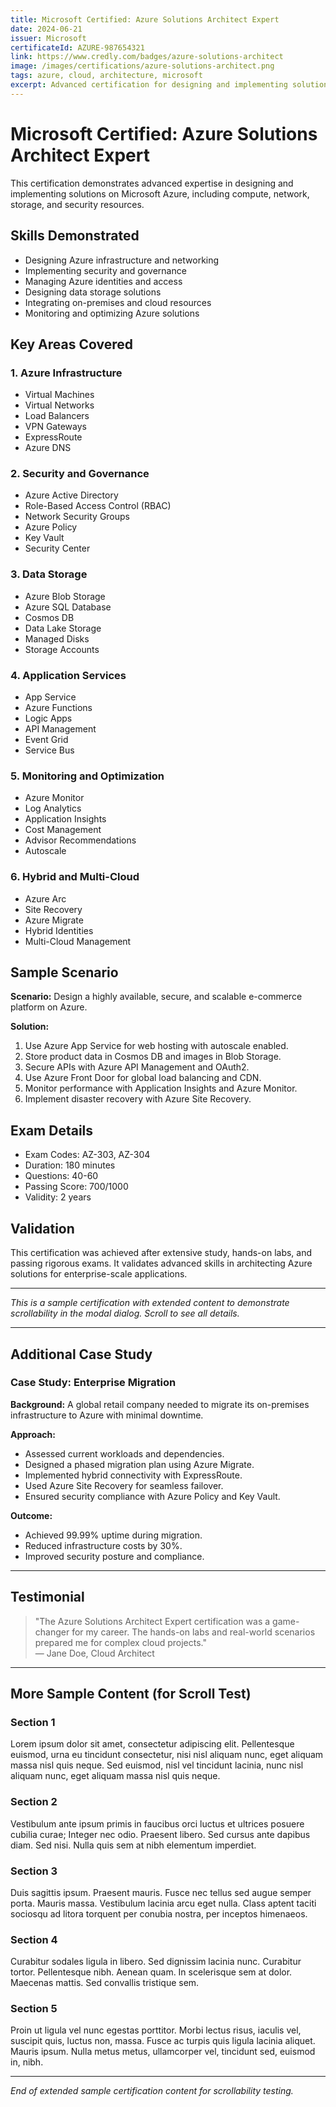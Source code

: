 ```yaml
---
title: Microsoft Certified: Azure Solutions Architect Expert
date: 2024-06-21
issuer: Microsoft
certificateId: AZURE-987654321
link: https://www.credly.com/badges/azure-solutions-architect
image: /images/certifications/azure-solutions-architect.png
tags: azure, cloud, architecture, microsoft
excerpt: Advanced certification for designing and implementing solutions on Microsoft Azure.
---
```


# Microsoft Certified: Azure Solutions Architect Expert

This certification demonstrates advanced expertise in designing and implementing solutions on Microsoft Azure, including compute, network, storage, and security resources.

## Skills Demonstrated

- Designing Azure infrastructure and networking
- Implementing security and governance
- Managing Azure identities and access
- Designing data storage solutions
- Integrating on-premises and cloud resources
- Monitoring and optimizing Azure solutions

## Key Areas Covered

### 1. Azure Infrastructure
- Virtual Machines
- Virtual Networks
- Load Balancers
- VPN Gateways
- ExpressRoute
- Azure DNS

### 2. Security and Governance
- Azure Active Directory
- Role-Based Access Control (RBAC)
- Network Security Groups
- Azure Policy
- Key Vault
- Security Center

### 3. Data Storage
- Azure Blob Storage
- Azure SQL Database
- Cosmos DB
- Data Lake Storage
- Managed Disks
- Storage Accounts

### 4. Application Services
- App Service
- Azure Functions
- Logic Apps
- API Management
- Event Grid
- Service Bus

### 5. Monitoring and Optimization
- Azure Monitor
- Log Analytics
- Application Insights
- Cost Management
- Advisor Recommendations
- Autoscale

### 6. Hybrid and Multi-Cloud
- Azure Arc
- Site Recovery
- Azure Migrate
- Hybrid Identities
- Multi-Cloud Management

## Sample Scenario

**Scenario:** Design a highly available, secure, and scalable e-commerce platform on Azure.

**Solution:**
1. Use Azure App Service for web hosting with autoscale enabled.
2. Store product data in Cosmos DB and images in Blob Storage.
3. Secure APIs with Azure API Management and OAuth2.
4. Use Azure Front Door for global load balancing and CDN.
5. Monitor performance with Application Insights and Azure Monitor.
6. Implement disaster recovery with Azure Site Recovery.

## Exam Details

- Exam Codes: AZ-303, AZ-304
- Duration: 180 minutes
- Questions: 40-60
- Passing Score: 700/1000
- Validity: 2 years

## Validation

This certification was achieved after extensive study, hands-on labs, and passing rigorous exams. It validates advanced skills in architecting Azure solutions for enterprise-scale applications.

---

*This is a sample certification with extended content to demonstrate scrollability in the modal dialog. Scroll to see all details.* 

---

## Additional Case Study

### Case Study: Enterprise Migration

**Background:** A global retail company needed to migrate its on-premises infrastructure to Azure with minimal downtime.

**Approach:**
- Assessed current workloads and dependencies.
- Designed a phased migration plan using Azure Migrate.
- Implemented hybrid connectivity with ExpressRoute.
- Used Azure Site Recovery for seamless failover.
- Ensured security compliance with Azure Policy and Key Vault.

**Outcome:**
- Achieved 99.99% uptime during migration.
- Reduced infrastructure costs by 30%.
- Improved security posture and compliance.

---

## Testimonial

> "The Azure Solutions Architect Expert certification was a game-changer for my career. The hands-on labs and real-world scenarios prepared me for complex cloud projects."  
> — Jane Doe, Cloud Architect

---

## More Sample Content (for Scroll Test)

### Section 1
Lorem ipsum dolor sit amet, consectetur adipiscing elit. Pellentesque euismod, urna eu tincidunt consectetur, nisi nisl aliquam nunc, eget aliquam massa nisl quis neque. Sed euismod, nisl vel tincidunt lacinia, nunc nisl aliquam nunc, eget aliquam massa nisl quis neque.

### Section 2
Vestibulum ante ipsum primis in faucibus orci luctus et ultrices posuere cubilia curae; Integer nec odio. Praesent libero. Sed cursus ante dapibus diam. Sed nisi. Nulla quis sem at nibh elementum imperdiet.

### Section 3
Duis sagittis ipsum. Praesent mauris. Fusce nec tellus sed augue semper porta. Mauris massa. Vestibulum lacinia arcu eget nulla. Class aptent taciti sociosqu ad litora torquent per conubia nostra, per inceptos himenaeos.

### Section 4
Curabitur sodales ligula in libero. Sed dignissim lacinia nunc. Curabitur tortor. Pellentesque nibh. Aenean quam. In scelerisque sem at dolor. Maecenas mattis. Sed convallis tristique sem.

### Section 5
Proin ut ligula vel nunc egestas porttitor. Morbi lectus risus, iaculis vel, suscipit quis, luctus non, massa. Fusce ac turpis quis ligula lacinia aliquet. Mauris ipsum. Nulla metus metus, ullamcorper vel, tincidunt sed, euismod in, nibh.

---

*End of extended sample certification content for scrollability testing.* 